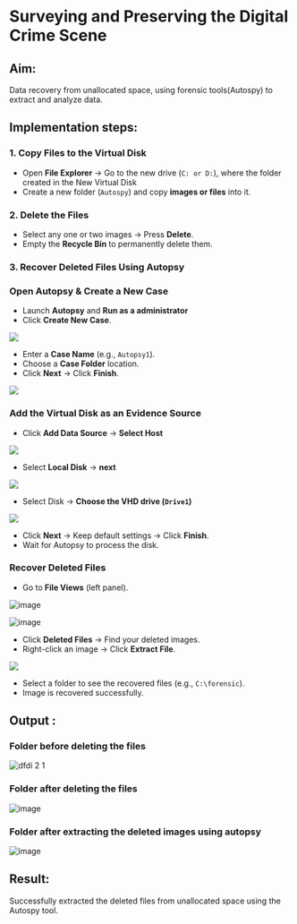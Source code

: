 # Surveying and Preserving the Digital Crime Scene

## **Aim:**
Data recovery from unallocated space, using forensic tools(Autospy) to extract and analyze data.

## **Implementation steps:**

### **1. Copy Files to the Virtual Disk**  
- Open **File Explorer** → Go to the new drive (`C: or D:`), where the folder created in the New Virtual Disk
- Create a new folder (`Autospy`) and copy **images or files** into it.  

### **2. Delete the Files**  
- Select any one or two images → Press **Delete**.  
- Empty the **Recycle Bin** to permanently delete them.  

### **3. Recover Deleted Files Using Autopsy**  
### **Open Autopsy & Create a New Case** 

- Launch **Autopsy** and **Run as a administrator**  
- Click **Create New Case**.  

![](./images/a1.png)

- Enter a **Case Name** (e.g., `Autopsy1`).  
- Choose a **Case Folder** location.  
- Click **Next** → Click **Finish**.  

![](./images/a2.png)

### **Add the Virtual Disk as an Evidence Source**  
- Click **Add Data Source**  → **Select Host**

![](./images/a3.png)

- Select **Local Disk** → **next** 

![](./images/a4.png)

- Select Disk → **Choose the VHD drive (`Drive1`)**

![](./images/a5.png)

- Click **Next** → Keep default settings → Click **Finish**.  
- Wait for Autopsy to process the disk.  

### **Recover Deleted Files**  
- Go to **File Views** (left panel).  

![image](https://github.com/user-attachments/assets/cf20ff7e-5e0c-48c5-83b8-2f411b162dee)

![image](https://github.com/user-attachments/assets/71fa018f-6bc4-4d8c-823d-d3b05b225806)


- Click **Deleted Files** → Find your deleted images.  
- Right-click an image → Click **Extract File**.  

![](./images/a8.png)

- Select a folder to see the recovered files (e.g., `C:\forensic`).  
- Image is recovered successfully.


## Output :
### Folder before deleting the files
![dfdi 2 1](https://github.com/user-attachments/assets/37f51b73-b3b0-4ac3-8d37-60df970bf701)

### Folder after deleting the files
![image](https://github.com/user-attachments/assets/f266b07f-80ff-4144-a905-83d36539df0b)


### Folder after extracting the deleted images using autopsy
![image](https://github.com/user-attachments/assets/31374556-4cc3-4ca7-a7f3-ea366c65e302)


## Result:
Successfully extracted the deleted files from unallocated space using the Autospy tool.
